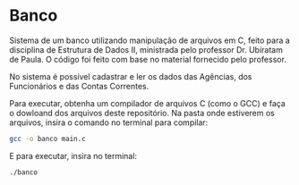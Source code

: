 # Banco

Sistema de um banco utilizando manipulação de arquivos em C, feito para a disciplina de Estrutura de Dados II, ministrada pelo professor Dr. Ubiratam de Paula. O código foi feito com base no material fornecido pelo professor.

No sistema é possível cadastrar e ler os dados das Agências, dos Funcionários e das Contas Correntes.

Para executar, obtenha um compilador de arquivos C (como o GCC) e faça o dowloand dos arquivos deste repositório. Na pasta onde estiverem os arquivos, insira o comando no terminal para compilar:
```bash
gcc -o banco main.c
```

E para executar, insira no terminal:
```bash
./banco
```